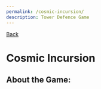 ```yaml
---
permalink: /cosmic-incursion/
description: Tower Defence Game
---
```

[Back](https://banrescoding.github.io/Portfolio/)
# Cosmic Incursion

## About the Game:
